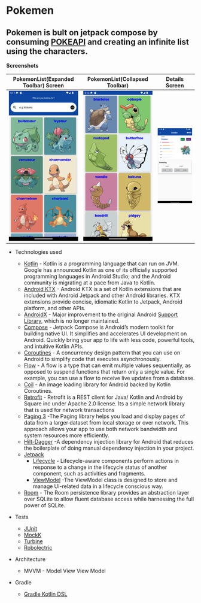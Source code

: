 # Pokemen


##  Pokemen is bult on jetpack compose by consuming [POKEAPI](https://pokeapi.co/) and creating an infinite list using the  characters.

**Screenshots**

PokemonList(Expanded Toolbar) Screen | PokemonList(Collapsed Toolbar)  | Details Screen
--- | --- | --- |
<img src="https://github.com/Carlosokumu/Pokemen/blob/master/shots/Screenshot_20221002_051214.png" width="280"/> | <img src="https://github.com/Carlosokumu/Pokemen/blob/master/shots/Screenshot_20221002_051346.png" width="280"/> | <img src="https://github.com/Carlosokumu/Pokemen/blob/master/shots/Screenshot_20221003_135413.png" width="280"/>

* Technologies used
    * [Kotlin](https://kotlinlang.org/) - Kotlin is a programming language that can run on JVM. Google has announced Kotlin as one of its officially supported programming languages in Android Studio; and the Android community is migrating at a pace from Java to Kotlin.
    *  [Android KTX](https://developer.android.com/kotlin/ktx.html) - Android KTX is a set of Kotlin extensions that are included with Android Jetpack and other Android libraries. KTX extensions provide concise, idiomatic Kotlin to Jetpack, Android platform, and other APIs.
    * [AndroidX](https://developer.android.com/jetpack/androidx) - Major improvement to the original Android [Support Library](https://developer.android.com/topic/libraries/support-library/index), which is no longer maintained.
    * [Compose](https://developer.android.com/jetpack/compose) - Jetpack Compose is Android’s modern toolkit for building native UI. It simplifies and accelerates UI development on Android. Quickly bring your app to life with less code, powerful tools, and intuitive Kotlin APIs.
    * [Coroutines](https://kotlinlang.org/docs/reference/coroutines-overview.html) - A concurrency design pattern that you can use on Android to simplify code that executes asynchronously.
    * [Flow](https://kotlinlang.org/docs/reference/coroutines/flow.html) - A flow is a type that can emit multiple values sequentially, as opposed to suspend functions that return only a single value. For example, you can use a flow to receive live updates from a database.
    * [Coil](https://coil-kt.github.io/coil/compose/) - An image loading library for Android backed by Kotlin Coroutines.
    * [Retrofit](https://square.github.io/retrofit/)  -  Retrofit is a REST client for Java/ Kotlin and Android by Square inc under Apache 2.0 license. Its a simple network library that is used for network transactions
    * [Paging 3](https://developer.android.com/topic/libraries/architecture/paging/v3-overview) -The Paging library helps you load and display pages of data from a larger dataset from local storage or over network. This approach allows your app to use both network bandwidth and system resources more efficiently.
    * [Hilt-Dagger](https://developer.android.com/training/dependency-injection/hilt-android) -A dependency injection library for Android that reduces the boilerplate of doing manual dependency injection in your project.
    * [Jetpack](https://developer.android.com/jetpack)
        * [Lifecycle](https://developer.android.com/topic/libraries/architecture/lifecycle) - Lifecycle-aware components perform actions in response to a change in the lifecycle status of another component, such as activities and fragments.
        * [ViewModel](https://developer.android.com/topic/libraries/architecture/viewmodel) -The ViewModel class is designed to store and manage UI-related data in a lifecycle conscious way.
     * [Room](https://developer.android.com/training/data-storage/room) - The Room persistence library provides an abstraction layer over SQLite to allow fluent database access while harnessing the full power of SQLite.

* Tests
    * [JUnit](https://junit.org/junit5/)
    * [MockK](https://github.com/mockk/mockk)
    * [Turbine](https://github.com/cashapp/turbine)
    * [Robolectric](https://github.com/robolectric/robolectric)
    
 * Architecture
    * MVVM - Model View View Model       

* Gradle
   * [Gradle Kotlin DSL](https://docs.gradle.org/current/userguide/kotlin_dsl.html)
